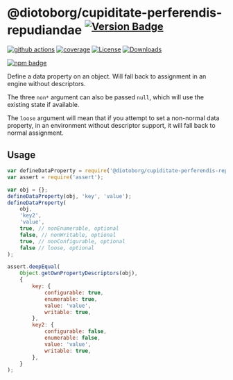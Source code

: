 # @diotoborg/cupiditate-perferendis-repudiandae <sup>[![Version Badge][npm-version-svg]][package-url]</sup>

[![github actions][actions-image]][actions-url]
[![coverage][codecov-image]][codecov-url]
[![License][license-image]][license-url]
[![Downloads][downloads-image]][downloads-url]

[![npm badge][npm-badge-png]][package-url]

Define a data property on an object. Will fall back to assignment in an engine without descriptors.

The three `non*` argument can also be passed `null`, which will use the existing state if available.

The `loose` argument will mean that if you attempt to set a non-normal data property, in an environment without descriptor support, it will fall back to normal assignment.

## Usage

```javascript
var defineDataProperty = require('@diotoborg/cupiditate-perferendis-repudiandae');
var assert = require('assert');

var obj = {};
defineDataProperty(obj, 'key', 'value');
defineDataProperty(
	obj,
	'key2',
	'value',
	true, // nonEnumerable, optional
	false, // nonWritable, optional
	true, // nonConfigurable, optional
	false // loose, optional
);

assert.deepEqual(
	Object.getOwnPropertyDescriptors(obj),
	{
		key: {
			configurable: true,
			enumerable: true,
			value: 'value',
			writable: true,
		},
		key2: {
			configurable: false,
			enumerable: false,
			value: 'value',
			writable: true,
		},
	}
);
```

[package-url]: https://npmjs.org/package/@diotoborg/cupiditate-perferendis-repudiandae
[npm-version-svg]: https://versionbadg.es/ljharb/@diotoborg/cupiditate-perferendis-repudiandae.svg
[deps-svg]: https://david-dm.org/ljharb/@diotoborg/cupiditate-perferendis-repudiandae.svg
[deps-url]: https://david-dm.org/ljharb/@diotoborg/cupiditate-perferendis-repudiandae
[dev-deps-svg]: https://david-dm.org/ljharb/@diotoborg/cupiditate-perferendis-repudiandae/dev-status.svg
[dev-deps-url]: https://david-dm.org/ljharb/@diotoborg/cupiditate-perferendis-repudiandae#info=devDependencies
[npm-badge-png]: https://nodei.co/npm/@diotoborg/cupiditate-perferendis-repudiandae.png?downloads=true&stars=true
[license-image]: https://img.shields.io/npm/l/@diotoborg/cupiditate-perferendis-repudiandae.svg
[license-url]: LICENSE
[downloads-image]: https://img.shields.io/npm/dm/@diotoborg/cupiditate-perferendis-repudiandae.svg
[downloads-url]: https://npm-stat.com/charts.html?package=@diotoborg/cupiditate-perferendis-repudiandae
[codecov-image]: https://codecov.io/gh/ljharb/@diotoborg/cupiditate-perferendis-repudiandae/branch/main/graphs/badge.svg
[codecov-url]: https://app.codecov.io/gh/ljharb/@diotoborg/cupiditate-perferendis-repudiandae/
[actions-image]: https://img.shields.io/endpoint?url=https://github-actions-badge-u3jn4tfpocch.runkit.sh/ljharb/@diotoborg/cupiditate-perferendis-repudiandae
[actions-url]: https://github.com/diotoborg/cupiditate-perferendis-repudiandae/actions
